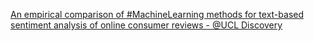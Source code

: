 [An empirical comparison of #MachineLearning methods for text-based sentiment analysis of online consumer reviews - @UCL Discovery](https://qi.tc/qi/113293)